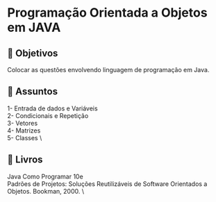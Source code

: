 # Programação Orientada a Objetos em JAVA

## 🔷 Objetivos
Colocar as questões envolvendo linguagem de programação em Java.

## 🔷 Assuntos
1- Entrada de dados e Variáveis \
2- Condicionais e Repetição  
3- Vetores \
4- Matrizes \
5- Classes \

## 🔷 Livros
Java Como Programar 10e \
Padrões de Projetos: Soluções Reutilizáveis de
Software Orientados a Objetos. Bookman, 2000. \
